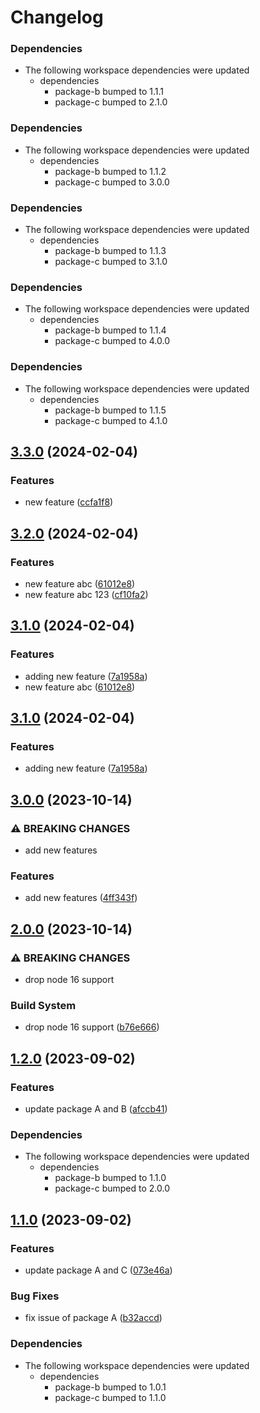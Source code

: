 # Changelog

### Dependencies

* The following workspace dependencies were updated
  * dependencies
    * package-b bumped to 1.1.1
    * package-c bumped to 2.1.0

### Dependencies

* The following workspace dependencies were updated
  * dependencies
    * package-b bumped to 1.1.2
    * package-c bumped to 3.0.0

### Dependencies

* The following workspace dependencies were updated
  * dependencies
    * package-b bumped to 1.1.3
    * package-c bumped to 3.1.0

### Dependencies

* The following workspace dependencies were updated
  * dependencies
    * package-b bumped to 1.1.4
    * package-c bumped to 4.0.0

### Dependencies

* The following workspace dependencies were updated
  * dependencies
    * package-b bumped to 1.1.5
    * package-c bumped to 4.1.0

## [3.3.0](https://github.com/hung-cybo/demo-monorepo-release-please/compare/package-a@3.2.0...package-a@3.3.0) (2024-02-04)


### Features

* new feature ([ccfa1f8](https://github.com/hung-cybo/demo-monorepo-release-please/commit/ccfa1f82d3182c266f8fe6593da571a1aa039d93))

## [3.2.0](https://github.com/hung-cybo/demo-monorepo-release-please/compare/package-a@3.1.0...package-a@3.2.0) (2024-02-04)


### Features

* new feature abc ([61012e8](https://github.com/hung-cybo/demo-monorepo-release-please/commit/61012e801d440dc21dc1bbdd68f03239f321dde8))
* new feature abc 123 ([cf10fa2](https://github.com/hung-cybo/demo-monorepo-release-please/commit/cf10fa2cd319f20b506eef914effc5b51bdfa44a))

## [3.1.0](https://github.com/hung-cybo/demo-monorepo-release-please/compare/package-a@3.0.0...package-a@3.1.0) (2024-02-04)


### Features

* adding new feature ([7a1958a](https://github.com/hung-cybo/demo-monorepo-release-please/commit/7a1958a614b76cf3354c9474e3c1ba8615c6897c))
* new feature abc ([61012e8](https://github.com/hung-cybo/demo-monorepo-release-please/commit/61012e801d440dc21dc1bbdd68f03239f321dde8))

## [3.1.0](https://github.com/hung-cybo/demo-monorepo-release-please/compare/package-a@3.0.0...package-a@3.1.0) (2024-02-04)


### Features

* adding new feature ([7a1958a](https://github.com/hung-cybo/demo-monorepo-release-please/commit/7a1958a614b76cf3354c9474e3c1ba8615c6897c))

## [3.0.0](https://github.com/hung-cybo/demo-monorepo-release-please/compare/package-a@2.0.0...package-a@3.0.0) (2023-10-14)


### ⚠ BREAKING CHANGES

* add new features

### Features

* add new features ([4ff343f](https://github.com/hung-cybo/demo-monorepo-release-please/commit/4ff343f58a29028b1f696614d757cb226ac291d4))

## [2.0.0](https://github.com/hung-cybo/demo-monorepo-release-please/compare/package-a@1.2.5...package-a@2.0.0) (2023-10-14)


### ⚠ BREAKING CHANGES

* drop node 16 support

### Build System

* drop node 16 support ([b76e666](https://github.com/hung-cybo/demo-monorepo-release-please/commit/b76e66654ad9fc7bc453404d520c4d5f22e4159b))

## [1.2.0](https://github.com/hung-cybo/demo-monorepo-release-please/compare/package-a@1.1.0...package-a@1.2.0) (2023-09-02)


### Features

* update package A and B ([afccb41](https://github.com/hung-cybo/demo-monorepo-release-please/commit/afccb41640e52ff6a454dd532f871150370a4d7f))


### Dependencies

* The following workspace dependencies were updated
  * dependencies
    * package-b bumped to 1.1.0
    * package-c bumped to 2.0.0

## [1.1.0](https://github.com/hung-cybo/demo-monorepo-release-please/compare/package-a-v1.0.0...package-a@1.1.0) (2023-09-02)


### Features

* update package A and C ([073e46a](https://github.com/hung-cybo/demo-monorepo-release-please/commit/073e46a50744ef11c55edf11ca3d7621ac91ea97))


### Bug Fixes

* fix issue of package A ([b32accd](https://github.com/hung-cybo/demo-monorepo-release-please/commit/b32accdaccf4265046dd57ea84c668eefff0ac5e))


### Dependencies

* The following workspace dependencies were updated
  * dependencies
    * package-b bumped to 1.0.1
    * package-c bumped to 1.1.0
